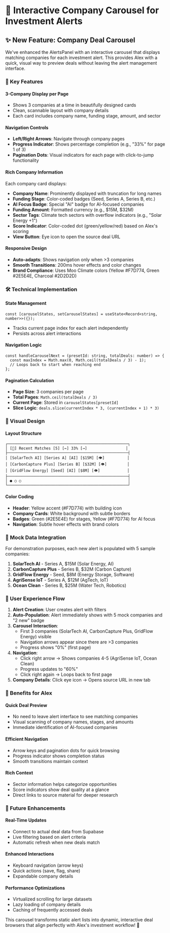 # 🎠 Interactive Company Carousel for Investment Alerts

## ✨ New Feature: Company Deal Carousel

We've enhanced the AlertsPanel with an interactive carousel that displays matching companies for each investment alert. This provides Alex with a quick, visual way to preview deals without leaving the alert management interface.

### 🎯 Key Features

#### **3-Company Display per Page**
- Shows 3 companies at a time in beautifully designed cards
- Clean, scannable layout with company details
- Each card includes company name, funding stage, amount, and sector

#### **Navigation Controls**
- **Left/Right Arrows**: Navigate through company pages
- **Progress Indicator**: Shows percentage completion (e.g., "33%" for page 1 of 3)
- **Pagination Dots**: Visual indicators for each page with click-to-jump functionality

#### **Rich Company Information**
Each company card displays:
- **Company Name**: Prominently displayed with truncation for long names
- **Funding Stage**: Color-coded badges (Seed, Series A, Series B, etc.)
- **AI Focus Badge**: Special "AI" badge for AI-focused companies
- **Funding Amount**: Formatted currency (e.g., $15M, $32M)
- **Sector Tags**: Climate tech sectors with overflow indicators (e.g., "Solar Energy +1")
- **Score Indicator**: Color-coded dot (green/yellow/red) based on Alex's scoring
- **View Button**: Eye icon to open the source deal URL

#### **Responsive Design**
- **Auto-adapts**: Shows navigation only when >3 companies
- **Smooth Transitions**: 200ms hover effects and color changes
- **Brand Compliance**: Uses Moo Climate colors (Yellow #F7D774, Green #2E5E4E, Charcoal #2D2D2D)

### 🛠️ Technical Implementation

#### **State Management**
```tsx
const [carouselStates, setCarouselStates] = useState<Record<string, number>>({});
```
- Tracks current page index for each alert independently
- Persists across alert interactions

#### **Navigation Logic**
```tsx
const handleCarouselNext = (presetId: string, totalDeals: number) => {
  const maxIndex = Math.max(0, Math.ceil(totalDeals / 3) - 1);
  // Loops back to start when reaching end
};
```

#### **Pagination Calculation**
- **Page Size**: 3 companies per page
- **Total Pages**: `Math.ceil(totalDeals / 3)`
- **Current Page**: Stored in `carouselStates[presetId]`
- **Slice Logic**: `deals.slice(currentIndex * 3, (currentIndex + 1) * 3)`

### 🎨 Visual Design

#### **Layout Structure**
```
┌─────────────────────────────────────────────────────┐
│ [🏢] Recent Matches [5] [←] 33% [→]                 │
├─────────────────────────────────────────────────────┤
│ [SolarTech AI] [Series A] [AI] [$15M] [👁]          │
│ [CarbonCapture Plus] [Series B] [$32M] [👁]         │
│ [GridFlow Energy] [Seed] [AI] [$8M] [👁]            │
├─────────────────────────────────────────────────────┤
│ ● ○ ○                                               │
└─────────────────────────────────────────────────────┘
```

#### **Color Coding**
- **Header**: Yellow accent (#F7D774) with building icon
- **Company Cards**: White background with subtle borders
- **Badges**: Green (#2E5E4E) for stages, Yellow (#F7D774) for AI focus
- **Navigation**: Subtle hover effects with brand colors

### 🧪 Mock Data Integration

For demonstration purposes, each new alert is populated with 5 sample companies:

1. **SolarTech AI** - Series A, $15M (Solar Energy, AI)
2. **CarbonCapture Plus** - Series B, $32M (Carbon Capture)
3. **GridFlow Energy** - Seed, $8M (Energy Storage, Software)
4. **AgriSense IoT** - Series A, $12M (AgTech, IoT)
5. **Ocean Clean** - Series B, $25M (Water Tech, Robotics)

### 🚀 User Experience Flow

1. **Alert Creation**: User creates alert with filters
2. **Auto-Population**: Alert immediately shows with 5 mock companies and "2 new" badge
3. **Carousel Interaction**: 
   - First 3 companies (SolarTech AI, CarbonCapture Plus, GridFlow Energy) visible
   - Navigation arrows appear since there are >3 companies
   - Progress shows "0%" (first page)
4. **Navigation**: 
   - Click right arrow → Shows companies 4-5 (AgriSense IoT, Ocean Clean)
   - Progress updates to "60%" 
   - Click right again → Loops back to first page
5. **Company Details**: Click eye icon → Opens source URL in new tab

### 🎯 Benefits for Alex

#### **Quick Deal Preview**
- No need to leave alert interface to see matching companies
- Visual scanning of company names, stages, and amounts
- Immediate identification of AI-focused companies

#### **Efficient Navigation**
- Arrow keys and pagination dots for quick browsing
- Progress indicator shows completion status
- Smooth transitions maintain context

#### **Rich Context**
- Sector information helps categorize opportunities
- Score indicators show deal quality at a glance
- Direct links to source material for deeper research

### 🔮 Future Enhancements

#### **Real-Time Updates**
- Connect to actual deal data from Supabase
- Live filtering based on alert criteria
- Automatic refresh when new deals match

#### **Enhanced Interactions**
- Keyboard navigation (arrow keys)
- Quick actions (save, flag, share)
- Expandable company details

#### **Performance Optimizations**
- Virtualized scrolling for large datasets
- Lazy loading of company details
- Caching of frequently accessed deals

This carousel transforms static alert lists into dynamic, interactive deal browsers that align perfectly with Alex's investment workflow! 🎯
